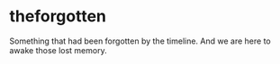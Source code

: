 # theforgotten
Something that had been forgotten by the timeline. And we are here to awake those lost memory.
